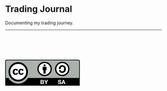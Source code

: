 # Trading Journal
Documenting my trading journey.

---

<br/>
<br/>
<br/>
<br/>

![Creative Commons](./files/cc-by-sa.svg)
